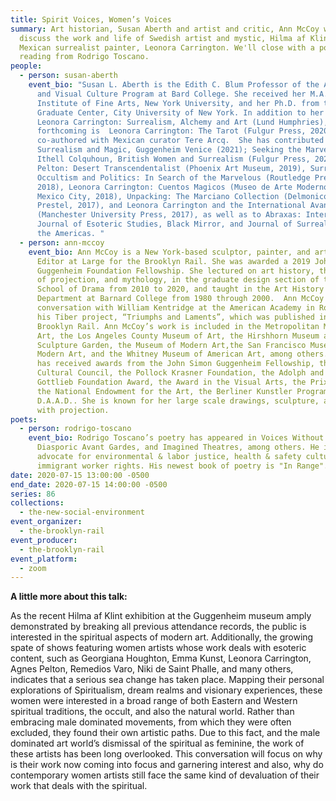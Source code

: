 ```yaml
---
title: Spirit Voices, Women’s Voices
summary: Art historian, Susan Aberth and artist and critic, Ann McCoy will
  discuss the work and life of Swedish artist and mystic, Hilma af Klint and
  Mexican surrealist painter, Leonora Carrington. We'll close with a poetry
  reading from Rodrigo Toscano.
people:
  - person: susan-aberth
    event_bio: "Susan L. Aberth is the Edith C. Blum Professor of the Art History
      and Visual Culture Program at Bard College. She received her M.A. from the
      Institute of Fine Arts, New York University, and her Ph.D. from the
      Graduate Center, City University of New York. In addition to her 2004 book
      Leonora Carrington: Surrealism, Alchemy and Art (Lund Humphries),
      forthcoming is  Leonora Carrington: The Tarot (Fulgur Press, 2020)
      co-authored with Mexican curator Tere Arcq.  She has contributed to
      Surrealism and Magic, Guggenheim Venice (2021); Seeking the Marvelous:
      Ithell Colquhoun, British Women and Surrealism (Fulgur Press, 2021), Agnes
      Pelton: Desert Transcendentalist (Phoenix Art Museum, 2019), Surrealism,
      Occultism and Politics: In Search of the Marvelous (Routledge Press,
      2018), Leonora Carrington: Cuentos Magicos (Museo de Arte Moderno & INBA,
      Mexico City, 2018), Unpacking: The Marciano Collection (Delmonico Books,
      Prestel, 2017), and Leonora Carrington and the International Avant-Garde
      (Manchester University Press, 2017), as well as to Abraxas: International
      Journal of Esoteric Studies, Black Mirror, and Journal of Surrealism of
      the Americas. "
  - person: ann-mccoy
    event_bio: Ann McCoy is a New York-based sculptor, painter, and art critic, and
      Editor at Large for the Brooklyn Rail. She was awarded a 2019 John Simon
      Guggenheim Foundation Fellowship. She lectured on art history, the history
      of projection, and mythology, in the graduate design section of the Yale
      School of Drama from 2010 to 2020, and taught in the Art History
      Department at Barnard College from 1980 through 2000.  Ann McCoy did a
      conversation with William Kentridge at the American Academy in Rome for
      his Tiber project, “Triumphs and Laments”, which was published in the
      Brooklyn Rail. Ann McCoy’s work is included in the Metropolitan Museum of
      Art, the Los Angeles County Museum of Art, the Hirshhorn Museum and
      Sculpture Garden, the Museum of Modern Art,the San Francisco Museum of
      Modern Art, and the Whitney Museum of American Art, among others. McCoy
      has received awards from the John Simon Guggenheim Fellowship, the Asian
      Cultural Council, the Pollock Krasner Foundation, the Adolph and Esther
      Gottlieb Foundation Award, the Award in the Visual Arts, the Prix de Rome,
      the National Endowment for the Art, the Berliner Kunstler Program
      D.A.A.D.. She is known for her large scale drawings, sculpture, and work
      with projection.
poets:
  - person: rodrigo-toscano
    event_bio: Rodrigo Toscano’s poetry has appeared in Voices Without Borders,
      Diasporic Avant Gardes, and Imagined Theatres, among others. He is an
      advocate for environmental & labor justice, health & safety culture, and
      immigrant worker rights. His newest book of poetry is "In Range".
date: 2020-07-15 13:00:00 -0500
end_date: 2020-07-15 14:00:00 -0500
series: 86
collections:
  - the-new-social-environment
event_organizer:
  - the-brooklyn-rail
event_producer:
  - the-brooklyn-rail
event_platform:
  - zoom
---
```

**A little more about this talk:** 

As the recent Hilma af Klint exhibition at the Guggenheim museum amply demonstrated by breaking all previous attendance records, the public is interested in the spiritual aspects of modern art. Additionally, the growing spate of shows featuring women artists whose work deals with esoteric content, such as Georgiana Houghton, Emma Kunst, Leonora Carrington, Agnes Pelton, Remedios Varo, Niki de Saint Phalle, and many others, indicates that a serious sea change has taken place. Mapping their personal explorations of Spiritualism, dream realms and visionary experiences, these women were interested in a broad range of both Eastern and Western spiritual traditions, the occult, and also the natural world. Rather than embracing male dominated movements, from which they were often excluded, they found their own artistic paths. Due to this fact, and the male dominated art world’s dismissal of the spiritual as feminine, the work of these artists has been long overlooked. This conversation will focus on why is their work now coming into focus and garnering interest and also, why do contemporary women artists still face the same kind of devaluation of their work that deals with the spiritual.